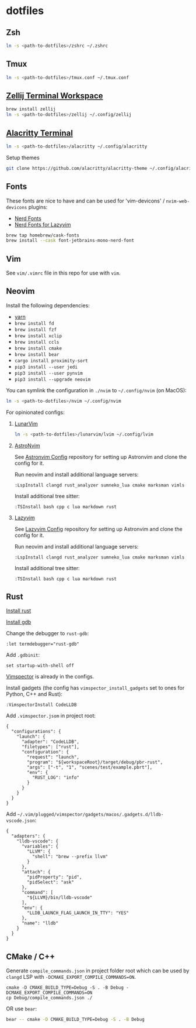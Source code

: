 # dotfiles

## Zsh

```bash
ln -s <path-to-dotfiles>/zshrc ~/.zshrc
```

## Tmux

```bash
ln -s <path-to-dotfiles>/tmux.conf ~/.tmux.conf
```

## [Zellij Terminal Workspace](https://zellij.dev/)

```bash
brew install zellij
ln -s <path-to-dotfiles>/zellij ~/.config/zellij
```

## [Alacritty Terminal](https://alacritty.org/)

```bash
ln -s <path-to-dotfiles>/alacritty ~/.config/alacritty 
```

Setup themes
```bash
git clone https://github.com/alacritty/alacritty-theme ~/.config/alacritty-theme
```

## Fonts

These fonts are nice to have and can be used for 'vim-devicons' / `nvim-web-devicons` plugins:

- [Nerd Fonts](https://github.com/ryanoasis/nerd-fonts)
- [Nerd Fonts for Lazyvim](https://www.nerdfonts.com/)

```bash
brew tap homebrew/cask-fonts
brew install --cask font-jetbrains-mono-nerd-font
```

## Vim

See `vim/.vimrc` file in this repo for use with `vim`.

## Neovim

Install the following dependencies:

- [yarn](https://yarnpkg.com/en/docs/install)
- `brew install fd`
- `brew install fzf`
- `brew install xclip`
- `brew install ccls`
- `brew install cmake`
- `brew install bear`
- `cargo install proximity-sort`
- `pip3 install --user jedi`
- `pip3 install --user pynvim`
- `pip3 install --upgrade neovim`


You can symlink the configuration in `./nvim` to `~/.config/nvim` (on MacOS):
```bash
ln -s <path-to-dotfiles>/nvim ~/.config/nvim
```

For opinionated configs:

1. [LunarVim](https://www.lunarvim.org/)

   ```bash
   ln -s <path-to-dotfiles>/lunarvim/lvim ~/.config/lvim
   ```

1. [AstroNvim](https://astronvim.com/)

   See [Astronvim Config](https://github.com/hackmad/astronvim_config) repository for setting up Astronvim and clone the config for it.

   Run neovim and install additional language servers:
   ```
   :LspInstall clangd rust_analyzer sumneko_lua cmake marksman vimls
   ```

   Install additional tree sitter:
   ```
   :TSInstall bash cpp c lua markdown rust
   ```

1. [Lazyvim](https://www.lazyvim.org/)

   See [Lazyvim Config](https://github.com/hackmad/lazyvim_config) repository for setting up Astronvim and clone the config for it.
  
   Run neovim and install additional language servers:
   ```
   :LspInstall clangd rust_analyzer sumneko_lua cmake marksman vimls
   ```

   Install additional tree sitter:
   ```
   :TSInstall bash cpp c lua markdown rust
   ```

## Rust

[Install rust](https://www.rust-lang.org/tools/install)

[Install gdb](https://dev.to/jasonelwood/setup-gdb-on-macos-in-2020-489k)

Change the debugger to `rust-gdb`:
```
:let termdebugger="rust-gdb"
```

Add `.gdbinit`:
```
set startup-with-shell off
```

[Vimspector](https://github.com/puremourning/vimspector#quick-start) is already in the configs.

Install gadgets (the config has `vimspector_install_gadgets` set to ones for Python, C++ and Rust):
```
:VimspectorInstall CodeLLDB
```

Add `.vimspector.jsom` in project root:
```
{
  "configurations": {
    "launch": {
      "adapter": "CodeLLDB",
      "filetypes": ["rust"],
      "configuration": {
        "request": "launch",
        "program": "${workspaceRoot}/target/debug/pbr-rust",
        "args": ["-t", "1", "scenes/test/example.pbrt"],
        "env": {
          "RUST_LOG": "info"
        }
      }
    }
  }
}
```

Add `~/.vim/plugged/vimspector/gadgets/macos/.gadgets.d/lldb-vscode.json`:
```
{
  "adapters": {
    "lldb-vscode": {
      "variables": {
        "LLVM": {
          "shell": "brew --prefix llvm"
        }
      },
      "attach": {
        "pidProperty": "pid",
        "pidSelect": "ask"
      },
      "command": [
        "${LLVM}/bin/lldb-vscode"
      ],
      "env": {
        "LLDB_LAUNCH_FLAG_LAUNCH_IN_TTY": "YES"
      },
      "name": "lldb"
    }
  }
}
```

## CMake / C++

Generate `compile_commands.json` in project folder root which can be used by `clangd` LSP with
`-DCMAKE_EXPORT_COMPILE_COMMANDS=ON`.
```
cmake -D CMAKE_BUILD_TYPE=Debug -S . -B Debug -DCMAKE_EXPORT_COMPILE_COMMANDS=ON
cp Debug/compile_commands.json ./
```
OR use `bear`:
```bash
bear -- cmake -D CMAKE_BUILD_TYPE=Debug -S . -B Debug
```

